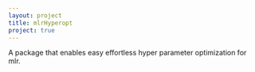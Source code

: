 ```yaml
---
layout: project
title: mlrHyperopt
project: true
---
```

A package that enables easy effortless hyper parameter optimization for mlr.
